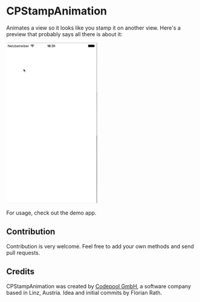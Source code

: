# CPStampAnimation
Animates a view so it looks like you stamp it on another view.
Here's a preview that probably says all there is about it:

![CPStampAnimation](https://raw.githubusercontent.com/FlorianCP/CPStampAnimation/master/CPStampAnimation_DemoVideo.gif)

For usage, check out the demo app.

## Contribution
Contribution is very welcome. Feel free to add your own methods and send pull requests.

## Credits
CPStampAnimation was created by [Codepool GmbH](http://www.codepool.at/?utm_source=github&utm_medium=Web&utm_campaign=Open-Source), a software company based in Linz, Austria. Idea and initial commits by Florian Rath.